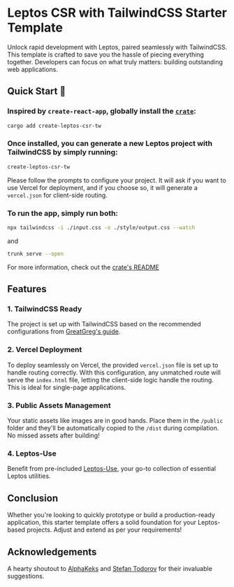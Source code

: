# Leptos CSR with TailwindCSS Starter Template
Unlock rapid development with Leptos, paired seamlessly with TailwindCSS. This template is crafted to save you the hassle of piecing everything together. Developers can focus on what truly matters: building outstanding web applications.


## Quick Start 🚀
### Inspired by `create-react-app`, globally install the [`crate`](https://crates.io/crates/create-leptos-csr-tw):
```bash
cargo add create-leptos-csr-tw
```

### Once installed, you can generate a new Leptos project with TailwindCSS by simply running:
```bash
create-leptos-csr-tw
```
Please follow the prompts to configure your project. It will ask if you want to use Vercel for deployment, and if you choose so, it will generate a `vercel.json` for client-side routing.

### To run the app, simply run both:
```bash
npx tailwindcss -i ./input.css -o ./style/output.css --watch
```
and
```bash
trunk serve --open
```

For more information, check out the [crate's README](https://github.com/friendlymatthew/create-leptos-csr-tw#README)

## Features

### 1. **TailwindCSS Ready**
The project is set up with TailwindCSS based on the recommended configurations from [GreatGreg's guide](https://github.com/leptos-rs/leptos/discussions/125).

### 2. **Vercel Deployment**
To deploy seamlessly on Vercel, the provided `vercel.json` file is set up to handle routing correctly. With this configuration, any unmatched route will serve the `index.html` file, letting the client-side logic handle the routing. This is ideal for single-page applications.

### 3. **Public Assets Management**
Your static assets like images are in good hands. Place them in the `/public` folder and they'll be automatically copied to the `/dist` during compilation. No missed assets after building!

### 4. **Leptos-Use**
Benefit from pre-included [Leptos-Use](https://github.com/Synphonyte/leptos-use/tree/main), your go-to collection of essential Leptos utilities. 


## Conclusion
Whether you're looking to quickly prototype or build a production-ready application, this starter template offers a solid foundation for your Leptos-based projects. Adjust and extend as per your requirements!


## Acknowledgements
A hearty shoutout to [AlphaKeks](https://github.com/AlphaKeks) and [Stefan Todorov](https://github.com/coravacav) for their invaluable suggestions.
